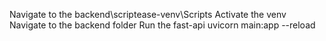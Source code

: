 Navigate to the backend\scriptease-venv\Scripts
Activate the venv 
Navigate to the backend folder
Run the fast-api
uvicorn main:app --reload